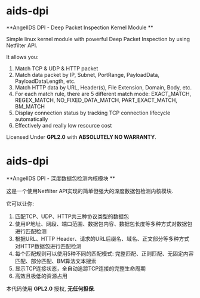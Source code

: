 # aids-dpi

**AngelIDS DPI - Deep Packet Inspection Kernel Module **

Simple linux kernel module with powerful Deep Packet Inspection by using Netfilter API.

It allows you:

1. Match TCP & UDP & HTTP packet
2. Match data packet by IP, Subnet, PortRange, PayloadData, PayloadDataLength, etc.
3. Match HTTP data by URL, Header(s), File Extension, Domain, Body, etc.
4. For each match rule, there are 5 different match mode: EXACT_MATCH, REGEX_MATCH, NO_FIXED_DATA_MATCH, PART_EXACT_MATCH, BM_MATCH
5. Display connection status by tracking TCP connection lifecycle automatically
6. Effectively and really low resource cost

Licensed Under **GPL2.0** with **ABSOLUTELY NO WARRANTY**.

# aids-dpi

**AngelIDS DPI - 深度数据包检测内核模块 **

这是一个使用Netfilter API实现的简单但强大的深度数据包检测内核模块.

它可以让你:

1. 匹配TCP、UDP、HTTP共三种协议类型的数据包
2. 使用IP地址、网段、端口范围、数据包内容、数据包长度等多种方式对数据包进行匹配检测
3. 根据URL、HTTP Header、请求的URL后缀名、域名、正文部分等多种方式对HTTP数据包进行匹配检测
4. 每个匹配规则可以使用5种不同的匹配模式: 完整匹配、正则匹配、无固定内容匹配、部分匹配、BM算法文本搜索
5. 显示TCP连接状态，全自动追踪TCP连接的完整生命周期
6. 高效且极低的资源占用

本代码使用 **GPL2.0** 授权, **无任何担保**.